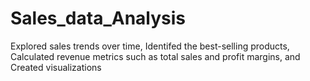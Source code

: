# Sales_data_Analysis
Explored sales trends over time, Identifed the best-selling products, Calculated revenue metrics such as total sales and profit margins, and Created visualizations 
